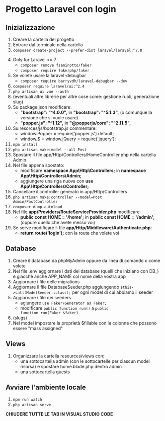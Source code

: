 # Progetto Laravel con login

## Inizializzazione
1. Creare la cartella del progetto
1. Entrare dal terminale nella cartella
1. <code>composer create-project --prefer-dist laravel/laravel:^7.0 .</code>
1. Only for Laravel <= 7
    - <code>composer remove fzaninotto/faker</code>
    - <code>composer require fakerphp/faker</code>
1. Se volete usare la laravel-debugbar
    - <code>composer require barryvdh/laravel-debugbar --dev</code>
1. <code>composer require laravel/ui:^2.4</code>
1. <code>php artisan ui vue --auth</code>
1. (eventuali altre librerie per altre cose come: gestione ruoli, generazione slug)
1. Su package.json modificare:
    - **"bootstrap": "^4.0.0",** in **"bootstrap": "^5.1.3",** (o comunque la versione che si vuole usare)
    - **"popper.js": "^1.12",** in **"@popperjs/core": "^2.11.5",**
1. Su resorces/js/bootstrap.js commentare:
    - window.Popper = require('popper.js').default;
    - window.$ = window.jQuery = require('jquery');
1. <code>npm install</code>
1. <code>php artisan make:model --all Post</code>
1. Spostare il file app/Http/Controllers/HomeController.php nella cartella Admin
1. Nel file appena spostato:
    - modificare **namespace App\Http\Controllers;** in **namespace App\Http\Controllers\Admin;**
    - aggiungere una riga nuova con **use App\Http\Controllers\Controller;**
1. Cancellare il controller generato in app/Http/Controllers
1. <code>php artisan make:controller --model=Post Admin/PostController</code>
1. <code>composer dump-autoload</code>
1. Nel file **app/Providers/RouteServiceProvider.php** modificare:
    - **public const HOME = '/home';** in **public const HOME = '/admin';** (oppure quello che avete messo voi)
1. Se serve modificare il file **app/Http/Middleware/Authenticate.php**:
    - **return route('login');** con la route che volete voi


## Database
1. Creare il database da phpMyAdmin oppure da linea di comando o come volete
1. Nel file .env aggiornare i dati del database (quelli che iniziano con DB_) e giacchè anche APP_NAME col nome della vostra app
1. Aggiornare i file delle migrations
1. Aggiornare il file DatabaseSeeder.php aggiungendo <code>$this->call(ModelSeeder::class);</code> per ogni model di cui abbiamo il seeder
1. Aggiornare i file dei seeders
    - agiungere <code>use Faker\Generator as Faker;</code>
    - modificare <code>public function run()</code> a <code>public function run(Faker $faker)</code>
1. (slugs)
1. Nel model impostare la proprietà $fillable con le colonne che possono essere "mass assigned"

## Views
1. Organizzare la cartella resources/views con:
    - una sottocartella admin (con le sottocartelle per ciascun model risorsa) e spostare home.blade.php dentro admin
    - una sottocartella guests

## Avviare l'ambiente locale
1. <code>npm run watch</code>
1. <code>php artisan serve</code>

**CHIUDERE TUTTE LE TAB IN VISUAL STUDIO CODE**
